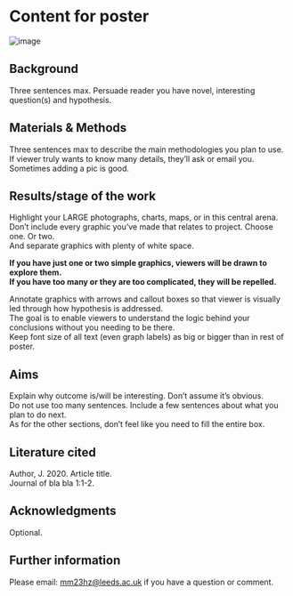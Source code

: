 # Content for poster
![image](https://github.com/LAFLAMIE1024/Dissertation/assets/73602420/9fc1747f-f3fa-4743-941a-574e75886e4a)

## Background
Three sentences max. Persuade reader you have novel, interesting question(s) and hypothesis.

## Materials & Methods
Three sentences max to describe the main methodologies you plan to use.\
If viewer truly wants to know many details, they’ll ask or email you.\
Sometimes adding a pic is good.

## Results/stage of the work
Highlight your LARGE photographs, charts, maps, or in this central arena.\
Don’t include every graphic you’ve made that relates to project. Choose one. Or two.\
And separate graphics with plenty of white space.

**If you have just one or two simple graphics, viewers will be drawn to explore them.**\
**If you have too many or they are too complicated, they will be repelled.**

Annotate graphics with arrows and callout boxes so that viewer is visually led through
how hypothesis is addressed.\
The goal is to enable viewers to understand the logic behind your conclusions without you
needing to be there.\
Keep font size of all text (even graph labels) as big or bigger than in rest of poster.

## Aims
Explain why outcome is/will be interesting. Don’t assume it’s obvious.\
Do not use too many sentences. Include a few sentences about what you plan to
do next.\
As for the other sections, don’t feel like you need to fill the entire
box. 

## Literature cited 
Author, J. 2020. Article title.\
Journal of bla bla 1:1-2.

## Acknowledgments
Optional.

## Further information
Please email: mm23hz@leeds.ac.uk if you have a question or comment.

